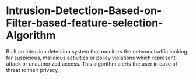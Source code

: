 # Intrusion-Detection-Based-on-Filter-based-feature-selection-Algorithm
Built an intrusion detection system that monitors the network traffic looking for suspicious, malicious activities or policy violations which represent attack or unauthorized access. This algorithm alerts the user in case of threat to their privacy. 
